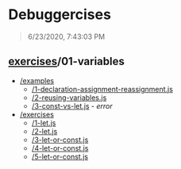 # Debuggercises 

> 6/23/2020, 7:43:03 PM 

## [exercises](../README.md)/01-variables 

- [/examples](./examples/README.md)
  - [/1-declaration-assignment-reassignment.js](./examples/README.md#1-declaration-assignment-reassignmentjs)  
  - [/2-reusing-variables.js](./examples/README.md#2-reusing-variablesjs)  
  - [/3-const-vs-let.js](./examples/README.md#3-const-vs-letjs) - _error_ 
- [/exercises](./exercises/README.md)
  - [/1-let.js](./exercises/README.md#1-letjs)  
  - [/2-let.js](./exercises/README.md#2-letjs)  
  - [/3-let-or-const.js](./exercises/README.md#3-let-or-constjs)  
  - [/4-let-or-const.js](./exercises/README.md#4-let-or-constjs)  
  - [/5-let-or-const.js](./exercises/README.md#5-let-or-constjs)  
